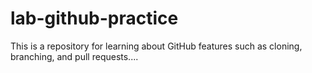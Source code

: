 # lab-github-practice
This is a repository for learning about GitHub features such as cloning, branching, and pull requests....
